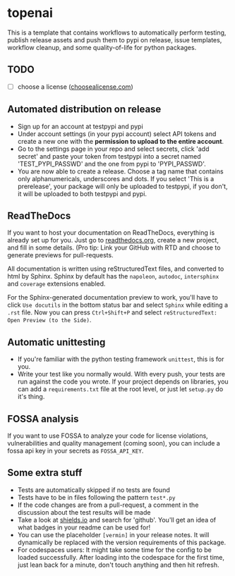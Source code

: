 # topenai

This is a template that contains workflows to automatically perform testing, publish release assets and push them to pypi on release, issue templates, workflow cleanup, and some quality-of-life for python packages.

## TODO

- [ ] choose a license ([choosealicense.com](https://choosealicense.com))

## Automated distribution on release

* Sign up for an account at testpypi and pypi
* Under account settings (in your pypi account) select API tokens and create a new one with the **permission to upload to the entire account**.
* Go to the settings page in your repo and select secrets, click 'add secret' and paste your token from testpypi into a secret named 'TEST_PYPI_PASSWD' and the one from pypi to 'PYPI_PASSWD'.
* You are now able to create a release. Choose a tag name that contains only alphanumericals, underscores and dots. If you select 'This is a prerelease', your package will only be uploaded to testpypi, if you don't, it will be uploaded to both testpypi and pypi.

## ReadTheDocs

If you want to host your documentation on ReadTheDocs, everything is already set up for you. Just go to [readthedocs.org](readthedocs.org), create a new project, and fill in some details. (Pro tip: Link your GitHub with RTD and choose to generate previews for pull-requests.

All documentation is written using reStructuredText files, and converted to html by Sphinx. Sphinx by default has the `napoleon`, `autodoc`, `intersphinx` and `coverage` extensions enabled.

For the Sphinx-generated documentation preview to work, you'll have to click `Use docutils` in the bottom status bar and select `Sphinx` while editing a `.rst` file. Now you can press `Ctrl+Shift+P` and select `reStructuredText: Open Preview (to the Side)`.

## Automatic unittesting

* If you're familiar with the python testing framework `unittest`, this is for you.
* Write your test like you normally would. With every push, your tests are run against the code you wrote. If your project depends on libraries, you can add a `requirements.txt` file at the root level, or just let `setup.py` do it's thing.

## FOSSA analysis

If you want to use FOSSA to analyze your code for license violations, vulnerabilities and quality management (coming soon), you can include a fossa api key in your secrets as `FOSSA_API_KEY`.

## Some extra stuff

* Tests are automatically skipped if no tests are found
* Tests have to be in files following the pattern `test*.py`
* If the code changes are from a pull-request, a comment in the discussion about the test results will be made
* Take a look at [shields.io](shields.io) and search for 'github'. You'll get an idea of what badges in your readme can be used for!
* You can use the placeholder `[vermin]` in your release notes. It will dynamically be replaced with the version requirements of this package.
* For codespaces users: It might take some time for the config to be loaded successfully. After loading into the codespace for the first time, just lean back for a minute, don't touch anything and then hit refresh.
